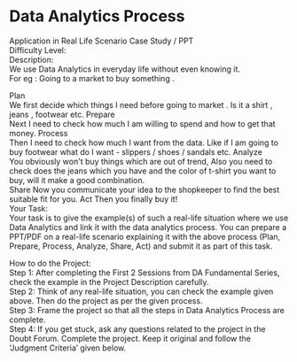 # Data Analytics Process
Application in Real Life Scenario Case Study / PPT  
Difficulty Level:       
Description:  
We use Data Analytics in everyday life without even knowing it.  
For eg : Going to a market to buy something .  

Plan  
We first decide which things I need before going to market . Is it a shirt , jeans , footwear etc.
Prepare  
Next I need to check how much I am willing to spend and how to get that money.
Process  
Then I need to check how much I want from the data. Like if I am going to buy footwear what do I want - slippers / shoes / sandals etc.
Analyze  
You obviously won't buy things which are out of trend, Also you need to check does the jeans which you have and the color of t-shirt you want to buy, will it make a good combination.  
Share
Now you communicate your idea to the shopkeeper to find the best suitable fit for you.
Act
Then you finally buy it!  
Your Task:  
Your task is to give the example(s) of such a real-life situation where we use Data Analytics and link it with the data analytics process. You can prepare a PPT/PDF on a real-life scenario explaining it with the above process (Plan, Prepare, Process, Analyze, Share, Act) and submit it as part of this task.  

How to do the Project:  
Step 1: After completing the First 2 Sessions from DA Fundamental Series, check the example in the Project Description carefully.  
Step 2: Think of any real-life situation, you can check the example given above. Then do the project as per the given process.  
Step 3: Frame the project so that all the steps in Data Analytics Process are complete.  
Step 4: If you get stuck, ask any questions related to the project in the Doubt Forum. Complete the project. Keep it original and follow the ‘Judgment Criteria’ given below.  


